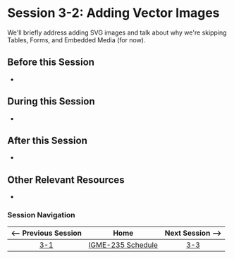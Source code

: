 # Session 3-2: Adding Vector Images

We'll briefly address adding SVG images and talk about why we're skipping Tables, Forms, and Embedded Media (for now).

## Before this Session
- 

## During this Session
- 

## After this Session
- 

## Other Relevant Resources
- 

### Session Navigation

| <-- Previous Session |               Home                  | Next Session --> |
|:--------------------:|:-----------------------------------:|:----------------:|
|  [3-1](3-1.md)       | [IGME-235 Schedule](../schedule.md) |   [3-3](3-3.md)  |
